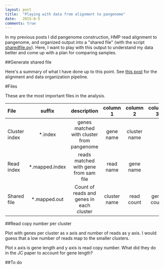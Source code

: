 ```yaml
---
layout: post
title:  "Playing with data from alignment to pangenome"
date:   2015-8-5
comments: true
---
```


In my previous posts I did pangenome construction, HMP read alignment to pangenome, and organized output into a "shared file" (with the script [sharedfile.py](https://github.com/agelmore/Pangenome/blob/master/sharedfile.py)). Here, I want to play with this output to understand my data better and come up with a plan for comparing samples.

##Generate shared file

Here's a summary of what I have done up to this point. See [this post](http://agelmore.github.io/2015/07/08/Start-alignment.html) for the alignment and data organization pipeline. 

#Files

These are the most important files in the analysis.

File | suffix | description | column 1 | column 2 | column 3
:---------------|:--------:|:--------:|:--------:|:--------:|:--------:
Cluster index | *.index | genes matched with cluster from pangenome | gene name | cluster name 
Read index | *.mapped.index | reads matched with gene from sam file | read name | gene name 
Shared file | *.mapped.out | Count of reads and genes in each cluster | cluster name | read count | gene count 




##Read copy number per cluster

Plot with genes per cluster as x axis and number of reads as y axis. I would guess that a low number of reads map to the smaller clusters. 

Plot x axis is gene length and y axis is read copy number. What did they do in the JC paper to account for gene length?


##To do
